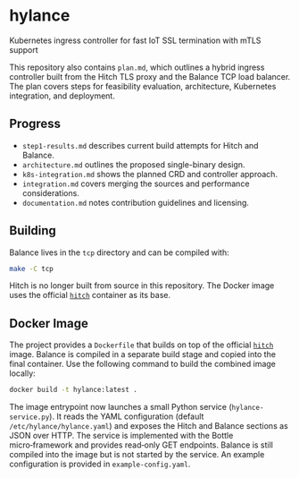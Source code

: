 # hylance
Kubernetes  ingress controller for fast IoT SSL termination with  mTLS support

This repository also contains `plan.md`, which outlines a hybrid ingress controller
built from the Hitch TLS proxy and the Balance TCP load balancer. The plan
covers steps for feasibility evaluation, architecture, Kubernetes integration,
and deployment.

## Progress

- `step1-results.md` describes current build attempts for Hitch and Balance.
- `architecture.md` outlines the proposed single-binary design.
- `k8s-integration.md` shows the planned CRD and controller approach.
- `integration.md` covers merging the sources and performance considerations.
- `documentation.md` notes contribution guidelines and licensing.

## Building
Balance lives in the `tcp` directory and can be compiled with:

```sh
make -C tcp
```

Hitch is no longer built from source in this repository. The Docker image uses
the official [`hitch`](https://hub.docker.com/_/hitch) container as its base.


## Docker Image

The project provides a `Dockerfile` that builds on top of the official
[`hitch`](https://hub.docker.com/_/hitch) image. Balance is compiled in a
separate build stage and copied into the final container. Use the following
command to build the combined image locally:

```sh
docker build -t hylance:latest .
```

The image entrypoint now launches a small Python service (`hylance-service.py`).
It reads the YAML configuration (default `/etc/hylance/hylance.yaml`) and
exposes the Hitch and Balance sections as JSON over HTTP. The service is
implemented with the Bottle micro‑framework and provides read‑only GET
endpoints. Balance is still compiled into the image but is not started by the
service.
An example configuration is provided in `example-config.yaml`.

